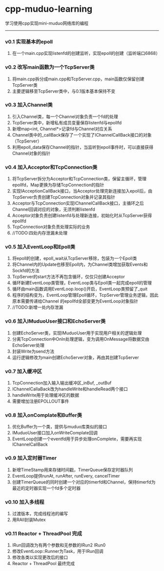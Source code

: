 # cpp-muduo-learning
学习使用cpp实现mini-muduo网络库的编程
****
### v0.1 实现基本的epoll  
1. 在一个main.cpp实现listenfd的创建监听，实现epoll的创建（监听端口6868）
### v0.2 改写main函数为一个TcpServer类
1. 将main.cpp拆分成main.cpp和TcpServer.cpp，main函数仅保留创建TcpServer类
2. 主要逻辑移至TcpServer类中，与0.1版本基本保持不变
### v0.3 加入Channel类
1. 引入Channel类，每一个Channel对象负责一个fd的处理
2. TcpServer类中，新增私有成员变量保存listenfd与epollfd
3. 新增map<int, Channel*>记录fd与Channel对应关系
4. Channel类中的_callBack保存了一个实现了IChannelCallBack接口的对象（TcpServer）
5. 利用epoll_data保存Channel的指针，当监听到epoll事件时，可以直接获得Channel对象的指针
### v0.4 加入Acceptor和TcpConnection类
1. 将TcpServer拆分为Acceptor和TcpConnection类，保留主循环，管理epollfd，Map更换为存储TcpConnection的指针
2. 实现IAcceptionCallBack接口，当Acceptor处理完新连接加入epoll后，由TcpServer负责创建TcpConnection对象并记录其指针
3. Acceptor与TcpConnection实现IChannelCallBack接口，主循环之后Channel回调对应的对象，无须判断listenfd
4. Acceptor对象负责创建listenfd与处理新连接，初始化时从TcpServer获得epollfd
5. TcpConnection对象负责处理实际的业务
6. //TODO:四处内存泄漏未处理
### v0.5 加入EventLoop和Epoll类
1. 将epoll的创建，epoll_wait从TcpServer移除，包装为一个Epoll类
2. 将Channel内的Update也移至Epoll内，为Channel类增加获取Events和Sockfd的方法
3. TcpServer的start方法不再包含循环，仅仅只创建Acceptor
4. 循环新建EventLoop类管理，EventLoop类与Epoll类一起完成epoll的管理
5. 循环由main函数调用EventLoop.loop()开启，EventLoop类预留了_quit
6. 程序的结构变为，EventLoop管理Epoll循环，TcpServer管理业务逻辑，因此原本需要传递给Channel
的epollfd全部变更为EventLoop对象指针 
7. //TODO:新增一处内存泄漏
### v0.6 加入IMuduoUser接口和EchoServer类
1. 创建EchoServer类，实现IMuduoUser用于实现用户相关的逻辑处理
2. 分离TcpConnection中OnIn处理逻辑，变为调用OnMessage将数据交由EchoServer处理
3. 封装Write为send方法
4. 运行逻辑修改为main创建EchoServer对象，再由其创建TcpServer
### v0.7 加入缓冲区
1. TcpConnection加入输入输出缓冲区_inBuf, _outBuf
2. IChannelCallaBack改为handleWrite和handleRead两个接口
3. handleWrite用于处理缓冲区的数据
4. 需要增加注册EPOLLOUT事件
### v0.8 加入onComplate和Buffer类
1. 优化Buffer为一个类，提供与muduo库类似的接口
2. IMuduoUser接口加入onWriteComplate回调
3. EventLoop创建一个eventfd用于异步处理onComplete，需要再实现IChannelCallBack
### v0.9 加入定时器Timer
1. 新增TimeStamp用来存储时间戳，TimerQueue保存定时器队列
2. EventLoop提供runAt, runAfter, runEvery, cancelTimer
3. 创建TimerQueue的同时创建一个对应的timerfd和Channel，保持timerfd为最近的定时器实现一个fd多个定时器
### v0.10 加入多线程
1. 过渡版本，完成线程池的编写
2. 用RAII封装Mutex
### v0.11 Reactor + ThreadPool 完成
1. IRun回调改为有两个参数和无参数的IRun2 IRun0
2. 修改EventLoop::Runner为Task，用于IRun回调
3. 修改各类以实现更改后的接口
4. Reactor + ThreadPool 最终完成
